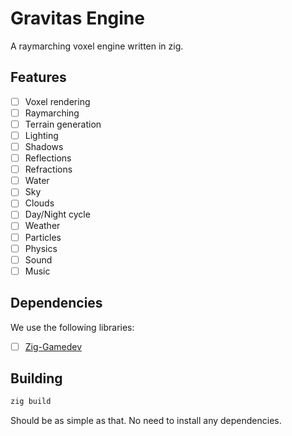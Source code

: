 # Gravitas Engine

A raymarching voxel engine written in zig.

## Features
- [ ] Voxel rendering
- [ ] Raymarching
- [ ] Terrain generation
- [ ] Lighting
- [ ] Shadows
- [ ] Reflections
- [ ] Refractions
- [ ] Water
- [ ] Sky
- [ ] Clouds
- [ ] Day/Night cycle
- [ ] Weather
- [ ] Particles
- [ ] Physics
- [ ] Sound
- [ ] Music

## Dependencies
We use the following libraries:
- [ ] [Zig-Gamedev](https://github.com/zig-gamedev/zig-gamedev)

## Building
```sh
zig build
```
Should be as simple as that. No need to install any dependencies.

